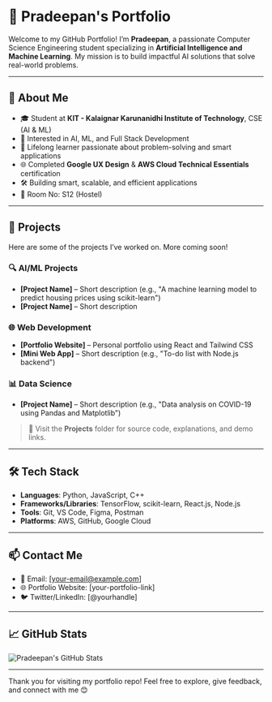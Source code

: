 # 💼 Pradeepan's Portfolio

Welcome to my GitHub Portfolio! I’m **Pradeepan**, a passionate Computer Science Engineering student specializing in **Artificial Intelligence and Machine Learning**. My mission is to build impactful AI solutions that solve real-world problems.

---

## 🚀 About Me

- 🎓 Student at **KIT - Kalaignar Karunanidhi Institute of Technology**, CSE (AI & ML)
- 🤖 Interested in AI, ML, and Full Stack Development
- 🧠 Lifelong learner passionate about problem-solving and smart applications
- 🌐 Completed **Google UX Design** & **AWS Cloud Technical Essentials** certification
- 🛠️ Building smart, scalable, and efficient applications
- 📍 Room No: S12 (Hostel)

---

## 📂 Projects

Here are some of the projects I’ve worked on. More coming soon!

### 🔍 AI/ML Projects
- **[Project Name]** – Short description (e.g., "A machine learning model to predict housing prices using scikit-learn")
- **[Project Name]** – Short description

### 🌐 Web Development
- **[Portfolio Website]** – Personal portfolio using React and Tailwind CSS
- **[Mini Web App]** – Short description (e.g., "To-do list with Node.js backend")

### 📊 Data Science
- **[Project Name]** – Short description (e.g., "Data analysis on COVID-19 using Pandas and Matplotlib")

> 📌 Visit the **Projects** folder for source code, explanations, and demo links.

---

## 🛠️ Tech Stack

- **Languages**: Python, JavaScript, C++
- **Frameworks/Libraries**: TensorFlow, scikit-learn, React.js, Node.js
- **Tools**: Git, VS Code, Figma, Postman
- **Platforms**: AWS, GitHub, Google Cloud

---

## 📫 Contact Me

- 📧 Email: [your-email@example.com]
- 🌐 Portfolio Website: [your-portfolio-link]
- 🐦 Twitter/LinkedIn: [@yourhandle]

---

## 📈 GitHub Stats

![Pradeepan's GitHub Stats](https://github-readme-stats.vercel.app/api?pradeepan1=pradeepan1&show_icons=true&theme=radical)

---

Thank you for visiting my portfolio repo! Feel free to explore, give feedback, and connect with me 😊
